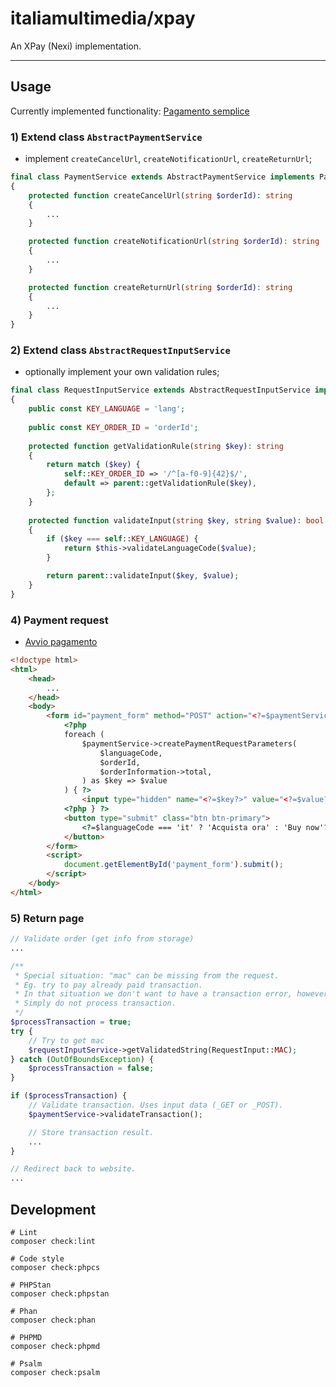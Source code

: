 # italiamultimedia/xpay

An XPay (Nexi) implementation.

---

## Usage

Currently implemented functionality: [Pagamento semplice](https://ecommerce.nexi.it/specifiche-tecniche/codicebase.html)

### 1) Extend class `AbstractPaymentService`

- implement `createCancelUrl`, `createNotificationUrl`, `createReturnUrl`;

```php
final class PaymentService extends AbstractPaymentService implements PaymentServiceInterface
{
    protected function createCancelUrl(string $orderId): string
    {
        ...
    }

    protected function createNotificationUrl(string $orderId): string
    {
        ...
    }

    protected function createReturnUrl(string $orderId): string
    {
        ...
    }
}
```

### 2) Extend class `AbstractRequestInputService`

- optionally implement your own validation rules;

```php
final class RequestInputService extends AbstractRequestInputService implements RequestInputServiceInterface
{
    public const KEY_LANGUAGE = 'lang';
    
    public const KEY_ORDER_ID = 'orderId';
    
    protected function getValidationRule(string $key): string
    {
        return match ($key) {
            self::KEY_ORDER_ID => '/^[a-f0-9]{42}$/',
            default => parent::getValidationRule($key),
        };
    }
    
    protected function validateInput(string $key, string $value): bool
    {
        if ($key === self::KEY_LANGUAGE) {
            return $this->validateLanguageCode($value);
        }

        return parent::validateInput($key, $value);
    }
}
```

### 4) Payment request

- [Avvio pagamento](https://ecommerce.nexi.it/specifiche-tecniche/codicebase.html)

```html
<!doctype html>
<html>
    <head>
        ...
    </head>
    <body>
        <form id="payment_form" method="POST" action="<?=$paymentService->getApiUrl()?>">
            <?php
            foreach (
                $paymentService->createPaymentRequestParameters(
                    $languageCode,
                    $orderId,
                    $orderInformation->total,
                ) as $key => $value
            ) { ?>
                <input type="hidden" name="<?=$key?>" value="<?=$value?>" />
            <?php } ?>
            <button type="submit" class="btn btn-primary">
                <?=$languageCode === 'it' ? 'Acquista ora' : 'Buy now'?>
            </button>
        </form>
        <script>
            document.getElementById('payment_form').submit();
        </script>
    </body>
</html>
```

### 5) Return page

```php
// Validate order (get info from storage)
...

/**
 * Special situation: "mac" can be missing from the request.
 * Eg. try to pay already paid transaction.
 * In that situation we don't want to have a transaction error, however we also can not trust the request.
 * Simply do not process transaction.
 */
$processTransaction = true;
try {
    // Try to get mac
    $requestInputService->getValidatedString(RequestInput::MAC);
} catch (OutOfBoundsException) {
    $processTransaction = false;
}

if ($processTransaction) {
    // Validate transaction. Uses input data (_GET or _POST).
    $paymentService->validateTransaction();

    // Store transaction result.
    ...
}

// Redirect back to website.
...
```

## Development

```shell
# Lint
composer check:lint

# Code style
composer check:phpcs

# PHPStan
composer check:phpstan

# Phan
composer check:phan

# PHPMD
composer check:phpmd

# Psalm
composer check:psalm
```
